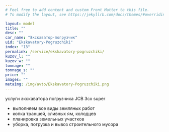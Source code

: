 ```yaml
---
# Feel free to add content and custom Front Matter to this file.
# To modify the layout, see https://jekyllrb.com/docs/themes/#overriding-theme-defaults

layout: model
title: ""
desc: ""
car_name: "Экскаватор-погрузчик"
uid: "Ekskavatory-Pogruzchiki"
index: "13"
permalink: /service/ekskavatory-pogruzchiki/
kuzov_l: ""
kuzov_w: ""
tonnage: ""
tonnage_s: ""
price: ""
images: ""
metaimg: /img/avto/Ekskavatory-Pogruzchiki.png
---
```


услуги экскаватора погрузчика JCB&nbsp;3сх super  
- выполняем все виды земляных работ  
- копка траншей, сливных ям, колодцев  
- планировка земельных участков  
- уборка, погрузка и вывоз строительного мусора  
